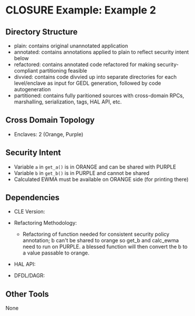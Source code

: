 # CLOSURE Example: Example 2

## Directory Structure

* plain:       contains original unannotated application
* annotated:   contains annotations applied to plain to reflect security intent below
* refactored:  contains annotated code refactored for making security-compliant partitioning feasible
* divvied:     contains code divvied up into separate directories for each level/enclave as input for GEDL generation, followed by code autogeneration
* partitioned: contains fully paritioned sources with cross-domain RPCs, marshalling, serialization, tags, HAL API, etc.

## Cross Domain Topology

* Enclaves: 2 (Orange, Purple)

## Security Intent

* Variable `a` in `get_a()` is in ORANGE and can be shared with PURPLE
* Variable `b` in `get_b()` is in PURPLE and cannot be shared
* Calculated EWMA must be available on ORANGE side (for printing there)

## Dependencies

* CLE Version:
* Refactoring Methodology:
  
  * Refactoring of function needed for consistent security policy annotation; b can't be shared to orange so get_b and calc_ewma need to run on PURPLE. a blessed function will then convert the b to a value passable to orange.

* HAL API:
* DFDL/DAGR:

## Other Tools

None
